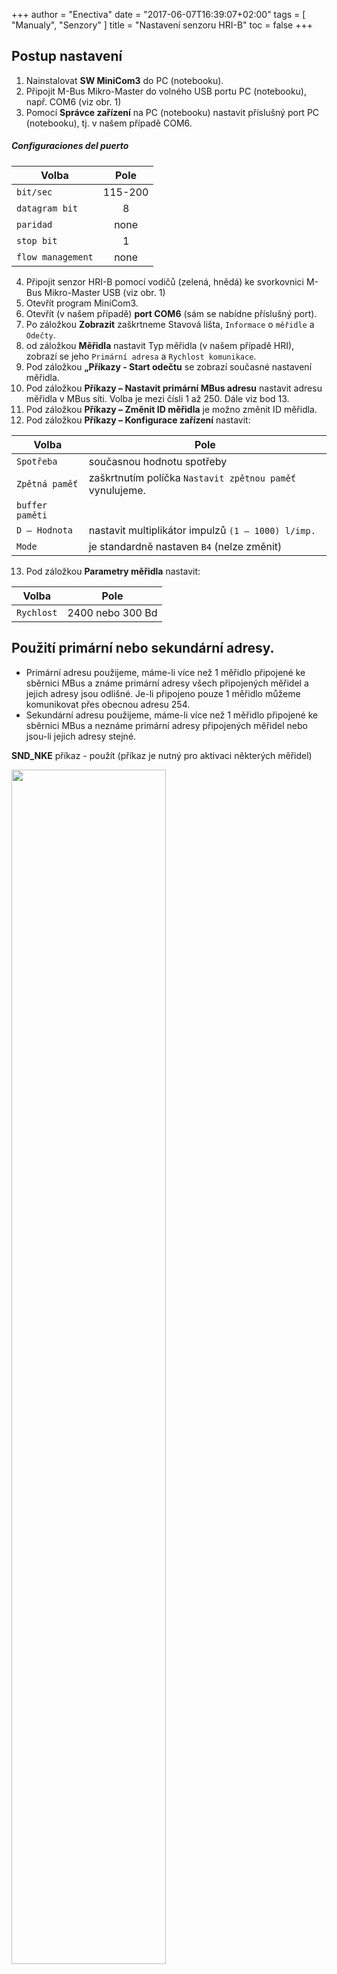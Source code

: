 +++
author = "Enectiva"
date = "2017-06-07T16:39:07+02:00"
tags = [
    "Manualy",
    "Senzory"
]
title = "Nastavení senzoru HRI-B"
toc = false
+++

## Postup nastavení

1. Nainstalovat **SW MiniCom3** do PC (notebooku).
2. Připojit M-Bus Mikro-Master do volného USB portu PC (notebooku), např. COM6 (viz obr. 1)
3. Pomocí **Správce zařízení** na PC (notebooku) nastavit příslušný port PC (notebooku), tj. v našem případě COM6.

##### Configuraciones del puerto

| Volba | Pole |
|-------|:------:|
| `bit/sec` | 115-200 |
| `datagram bit` | 8 |
| `paridad` | none |
| `stop bit` | 1 |
| `flow management` | none |

4. Připojit senzor HRI-B pomocí vodičů (zelená, hnědá) ke svorkovnici M-Bus Mikro-Master USB (viz obr. 1)
5. Otevřít program MiniCom3.
6. Otevřít (v našem případě) **port COM6** (sám se nabídne příslušný port).
7. Po záložkou **Zobrazit** zaškrtneme Stavová lišta, `Informace` o `měřidle` a `Odečty`.
8. od záložkou **Měřidla** nastavit Typ měřidla (v našem případě HRI), zobrazí se jeho `Primární adresa` a `Rychlost komunikace`.
9. Pod záložkou **„Příkazy - Start odečtu** se zobrazí současné nastavení měřidla.
10. Pod záložkou **Příkazy – Nastavit primární MBus adresu** nastavit adresu měřidla v MBus síti. Volba je mezi čísli 1 až 250. Dále viz bod 13.
11. Pod záložkou **Příkazy – Změnit ID měřidla** je možno změnit ID měřidla.
12. Pod záložkou **Příkazy – Konfigurace zařízení** nastavit:

| Volba | Pole |
|--------|-------|
| `Spotřeba` | současnou hodnotu spotřeby |
| `Zpětná paměť` | zaškrtnutím políčka `Nastavit zpětnou paměť` vynulujeme. |
| `buffer paměti` ||
| `D – Hodnota` | nastavit multiplikátor impulzů `(1 – 1000) l/imp.` |
| `Mode` | je standardně nastaven `B4` (nelze změnit)  |

13. Pod záložkou **Parametry měřidla** nastavit:

| Volba | Pole |
|--------|-------|
| `Rychlost` | 2400 nebo 300 Bd |

## Použití primární nebo sekundární adresy.

- Primární adresu použijeme, máme-li více než 1 měřidlo připojené ke sběrnici MBus a známe primární adresy všech připojených měřidel a jejich adresy jsou odlišné. Je-li připojeno pouze 1 měřidlo můžeme komunikovat přes obecnou adresu 254.
- Sekundární adresu použijeme, máme-li více než 1 měřidlo připojené ke sběrnici MBus a neznáme primární adresy připojených měřidel nebo jsou-li jejich adresy stejné.

**SND_NKE** příkaz - použít (příkaz je nutný pro aktivaci některých měřidel)

<img class="center" src="/images/connection-hrib-to-computer.jpg" style="width:70%"></img>
